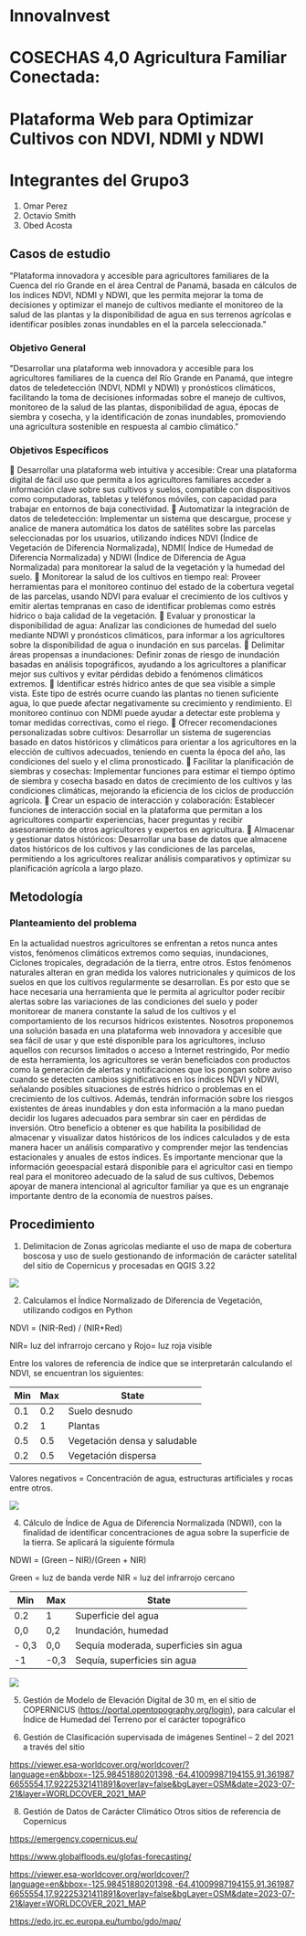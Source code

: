 # InnovaInvest
# COSECHAS 4,0 Agricultura Familiar Conectada: 
# Plataforma Web para Optimizar Cultivos con NDVI, NDMI y NDWI

# Integrantes del Grupo3

1. Omar Perez
2. Octavio Smith
3. Obed Acosta

## Casos de estudio
"Plataforma innovadora y accesible para agricultores familiares de la Cuenca del río Grande en el área Central de Panamá, basada en cálculos de los índices NDVI, NDMI y NDWI, que les permita mejorar la toma de decisiones y optimizar el manejo de cultivos mediante el monitoreo de la salud de las plantas y la disponibilidad de agua en sus terrenos agrícolas e identificar posibles zonas inundables en el la parcela seleccionada."

### Objetivo General

"Desarrollar una plataforma web innovadora y accesible para los agricultores familiares de la cuenca del Río Grande en Panamá, que integre datos de teledetección (NDVI, NDMI y NDWI) y pronósticos climáticos, facilitando la toma de decisiones informadas sobre el manejo de cultivos, monitoreo de la salud de las plantas, disponibilidad de agua, épocas de siembra y cosecha, y la identificación de zonas inundables, promoviendo una agricultura sostenible en respuesta al cambio climático."


### Objetivos Específicos

	Desarrollar una plataforma web intuitiva y accesible: Crear una plataforma digital de fácil uso que permita a los agricultores familiares acceder a información clave sobre sus cultivos y suelos, compatible con dispositivos como computadoras, tabletas y teléfonos móviles, con capacidad para trabajar en entornos de baja conectividad.
	Automatizar la integración de datos de teledetección: Implementar un sistema que descargue, procese y analice de manera automática los datos de satélites sobre las parcelas seleccionadas por los usuarios, utilizando índices NDVI (Índice de Vegetación de Diferencia Normalizada), NDMI( Índice de Humedad de Diferencia Normalizada) y NDWI (Índice de Diferencia de Agua Normalizada) para monitorear la salud de la vegetación y la humedad del suelo.
	Monitorear la salud de los cultivos en tiempo real: Proveer herramientas para el monitoreo continuo del estado de la cobertura vegetal de las parcelas, usando NDVI para evaluar el crecimiento de los cultivos y emitir alertas tempranas en caso de identificar problemas como estrés hídrico o baja calidad de la vegetación.
	Evaluar y pronosticar la disponibilidad de agua: Analizar las condiciones de humedad del suelo mediante NDWI y pronósticos climáticos, para informar a los agricultores sobre la disponibilidad de agua o inundación en sus parcelas.
	Delimitar áreas propensas a inundaciones: Definir zonas de riesgo de inundación basadas en análisis topográficos, ayudando a los agricultores a planificar mejor sus cultivos y evitar pérdidas debido a fenómenos climáticos extremos.
	Identificar estrés hídrico antes de que sea visible a simple vista. Este tipo de estrés ocurre cuando las plantas no tienen suficiente agua, lo que puede afectar negativamente su crecimiento y rendimiento. El monitoreo continuo con NDMI puede ayudar a detectar este problema y tomar medidas correctivas, como el riego.
	Ofrecer recomendaciones personalizadas sobre cultivos: Desarrollar un sistema de sugerencias basado en datos históricos y climáticos para orientar a los agricultores en la elección de cultivos adecuados, teniendo en cuenta la época del año, las condiciones del suelo y el clima pronosticado.
	Facilitar la planificación de siembras y cosechas: Implementar funciones para estimar el tiempo óptimo de siembra y cosecha basado en datos de crecimiento de los cultivos y las condiciones climáticas, mejorando la eficiencia de los ciclos de producción agrícola.
	Crear un espacio de interacción y colaboración: Establecer funciones de interacción social en la plataforma que permitan a los agricultores compartir experiencias, hacer preguntas y recibir asesoramiento de otros agricultores y expertos en agricultura.
	Almacenar y gestionar datos históricos: Desarrollar una base de datos que almacene datos históricos de los cultivos y las condiciones de las parcelas, permitiendo a los agricultores realizar análisis comparativos y optimizar su planificación agrícola a largo plazo.


## Metodología

### Planteamiento del problema

En la actualidad nuestros agricultores se enfrentan a retos nunca antes vistos, fenómenos climáticos extremos como sequias, inundaciones, Ciclones tropicales, degradación de la tierra, entre otros. Estos fenómenos naturales alteran en gran medida los valores nutricionales y químicos de los suelos en que los cultivos regularmente se desarrollan. 
Es por esto que se hace necesaria una herramienta que le permita al agricultor poder recibir alertas sobre las variaciones de las condiciones del suelo y poder monitorear de manera constante la salud de los cultivos y el comportamiento de los recursos hídricos existentes.
Nosotros proponemos una solución basada en una plataforma web innovadora y accesible que sea fácil de usar y que esté disponible para los agricultores, incluso aquellos con recursos limitados o acceso a Internet restringido, 
Por medio de esta herramienta, los agricultores se verán beneficiados con productos como la generación de alertas y notificaciones que los pongan sobre aviso cuando se detecten cambios significativos en los índices NDVI y NDWI, señalando posibles situaciones de estrés hídrico o problemas en el crecimiento de los cultivos.
Además, tendrán información sobre los riesgos existentes de áreas inundables y don esta información a la mano puedan decidir los lugares adecuados para sembrar sin caer en pérdidas de inversión.
Otro beneficio a obtener es que habilita la posibilidad de almacenar y visualizar datos históricos de los índices calculados y de esta manera hacer un análisis comparativo y comprender mejor las tendencias estacionales y anuales de estos índices.
Es importante mencionar que la información geoespacial estará disponible para el agricultor casi en tiempo real para el monitoreo adecuado de la salud de sus cultivos, 
Debemos apoyar de manera intencional al agricultor familiar ya que es un engranaje importante dentro de la economía de nuestros países.

## Procedimiento

1. Delimitacion de Zonas agricolas mediante el uso de mapa de cobertura boscosa y uso de suelo gestionando de información de carácter satelital del sitio de Copernicus y procesadas en QGIS 3.22

<img src="./docs/images/landcover.png" />

2. Calculamos el Índice Normalizado de Diferencia de Vegetación, utilizando codigos en Python

NDVI = (NIR-Red) / (NIR+Red)

NIR=  luz del infrarrojo cercano y 
Rojo= luz roja visible

Entre los valores de referencia de índice que se interpretarán calculando el NDVI, se encuentran los siguientes:

 | Min | Max  |         State               |
|------|------|-----------------------------|
| 0.1  | 0.2  | Suelo desnudo               |
| 0.2  |  1   |   Plantas                   |
| 0.5  | 0.5  | Vegetación densa y saludable|
| 0.2  | 0.5  | Vegetación dispersa         |

Valores negativos = Concentración de agua, estructuras artificiales y rocas entre otros.

<img src="./docs/images/NDVI.png" />

4. Cálculo de Índice de Agua de Diferencia Normalizada (NDWI), con la finalidad de identificar concentraciones de  agua sobre la superficie de la tierra.  Se aplicará la siguiente fórmula

NDWI = (Green – NIR)/(Green + NIR)

Green = luz de banda verde
NIR = luz del infrarrojo cercano

| Min | Max  |         State                        |
|------|-----|--------------------------------------|
| 0.2  | 1   | Superficie del agua                  |
| 0,0  | 0,2 |  Inundación, humedad                 |
|- 0,3 | 0,0 | Sequía moderada, superficies sin agua| 
| -1   | -0,3| Sequía, superficies sin agua         |




<img src="./docs/images/NDWI.png" />


5. Gestión de Modelo de Elevación Digital de 30 m, en el sitio de COPERNICUS 
(https://portal.opentopography.org/login), para calcular el Índice de Humedad del Terreno por el carácter topográfico


7. Gestión de Clasificación supervisada de imágenes Sentinel – 2 del 2021 a través del sitio 

https://viewer.esa-worldcover.org/worldcover/?language=en&bbox=-125.98451880201398,-64.41009987194155,91.3619876655554,17.92225321411891&overlay=false&bgLayer=OSM&date=2023-07-21&layer=WORLDCOVER_2021_MAP

8. Gestión de Datos de Carácter Climático
Otros sitios de referencia de Copernicus

https://emergency.copernicus.eu/

https://www.globalfloods.eu/glofas-forecasting/

https://viewer.esa-worldcover.org/worldcover/?language=en&bbox=-125.98451880201398,-64.41009987194155,91.3619876655554,17.92225321411891&overlay=false&bgLayer=OSM&date=2023-07-21&layer=WORLDCOVER_2021_MAP

https://edo.jrc.ec.europa.eu/tumbo/gdo/map/

